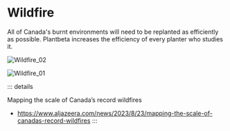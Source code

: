 # Wildfire

All of Canada's burnt environments will need to be replanted as efficiently as possible. Plantbeta increases the efficiency of every planter who studies it.


![Wildfire_02](/Wildfire_02.png)


![Wildfire_01](/Wildfire_01.png)


::: details

Mapping the scale of Canada’s record wildfires
- https://www.aljazeera.com/news/2023/8/23/mapping-the-scale-of-canadas-record-wildfires
:::